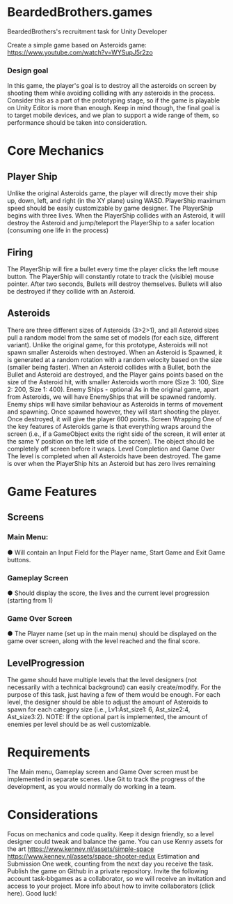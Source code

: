 # BeardedBrothers.games
BeardedBrothers's recruitment task for Unity Developer

Create a simple game based on Asteroids game:
https://www.youtube.com/watch?v=WYSupJ5r2zo

### Design goal
In this game, the player's goal is to destroy all the asteroids on screen by shooting them
while avoiding colliding with any asteroids in the process.
Consider this as a part of the prototyping stage, so if the game is playable on Unity Editor is
more than enough. Keep in mind though, the final goal is to target mobile devices, and we
plan to support a wide range of them, so performance should be taken into
consideration.

# Core Mechanics

## Player Ship
Unlike the original Asteroids game, the player will directly move their ship up, down, left, and
right (in the XY plane) using WASD.
PlayerShip maximum speed should be easily customizable by game designer.
The PlayerShip begins with three lives. When the PlayerShip collides with an Asteroid, it will
destroy the Asteroid and jump/teleport the PlayerShip to a safer location (consuming one life
in the process)

## Firing
The PlayerShip will fire a bullet every time the player clicks the left mouse button. The
PlayerShip will constantly rotate to track the (visible) mouse pointer.
After two seconds, Bullets will destroy themselves. Bullets will also be destroyed if they
collide with an Asteroid.

## Asteroids
There are three different sizes of Asteroids (3>2>1), and all Asteroid sizes pull a random
model from the same set of models (for each size, different variant). Unlike the original
game, for this prototype, Asteroids will not spawn smaller Asteroids when destroyed.
When an Asteroid is Spawned, it is generated at a random rotation with a random velocity
based on the size (smaller being faster).
When an Asteroid collides with a Bullet, both the Bullet and Asteroid are destroyed, and the
Player gains points based on the size of the Asteroid hit, with smaller Asteroids worth more
(Size 3: 100, Size 2: 200, Size 1: 400).
Enemy Ships - optional
As in the original game, apart from Asteroids, we will have EnemyShips that will be spawned
randomly.
Enemy ships will have similar behaviour as Asteroids in terms of movement and
spawning.
Once spawned however, they will start shooting the player.
Once destroyed, it will give the player 600 points.
Screen Wrapping
One of the key features of Asteroids game is that everything wraps around the screen
(i.e., if a GameObject exits the right side of the screen, it will enter at the same Y position on
the left side of the screen). The object should be completely off screen before it wraps.
Level Completion and Game Over
The level is completed when all Asteroids have been destroyed. The game is over when the
PlayerShip hits an Asteroid but has zero lives remaining

# Game Features

## Screens
### Main Menu:
● Will contain an Input Field for the Player name, Start Game and Exit Game buttons.
### Gameplay Screen
● Should display the score, the lives and the current level progression (starting from 1)
### Game Over Screen
● The Player name (set up in the main menu) should be displayed on the game over
screen, along with the level reached and the final score.

## LevelProgression
The game should have multiple levels that the level designers (not necessarily with a
technical background) can easily create/modify. For the purpose of this task, just having a
few of them would be enough.
For each level, the designer should be able to adjust the amount of Asteroids to spawn
for each category size (i.e., Lv1:Ast_size1: 6, Ast_size2:4, Ast_size3:2).
NOTE: If the optional part is implemented, the amount of enemies per level should be as
well customizable.

# Requirements
The Main menu, Gameplay screen and Game Over screen must be implemented in
separate scenes.
Use Git to track the progress of the development, as you would normally do working in a
team.

# Considerations
Focus on mechanics and code quality.
Keep it design friendly, so a level designer could tweak and balance the game.
You can use Kenny assets for the art
https://www.kenney.nl/assets/simple-space
https://www.kenney.nl/assets/space-shooter-redux
Estimation and Submission
One week, counting from the next day you receive the task.
Publish the game on Github in a private repository. Invite the following account
task-bbgames as a collaborator, so we will receive an invitation and access to your project.
More info about how to invite collaborators (click here). Good luck!
